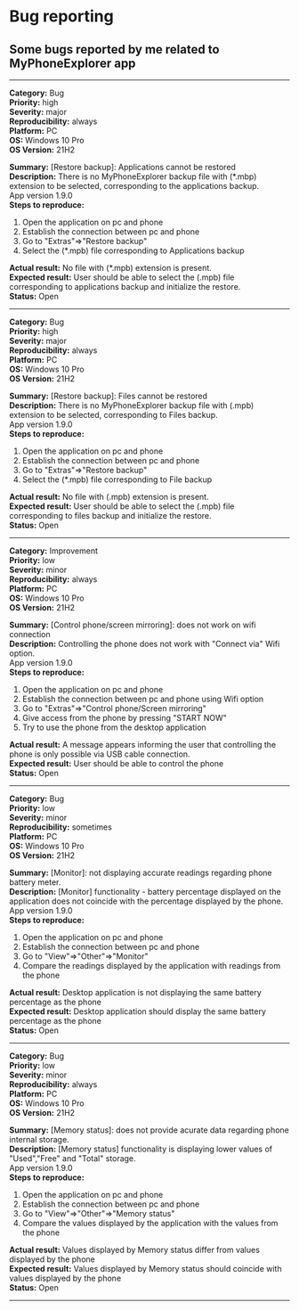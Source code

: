 # Bug reporting </br>
## Some bugs reported by me related to MyPhoneExplorer app </br>

------------------------------------------------------------------------------
**Category:** Bug </br>
**Priority:** high </br>
**Severity:** major </br>
**Reproducibility:** always </br>
**Platform:** PC </br>
**OS:** Windows 10 Pro </br> 
**OS Version:** 21H2 </br>

**Summary:** [Restore backup]: Applications cannot be restored  </br>
**Description:** There is no MyPhoneExplorer backup file with (*.mbp) extension to be selected, corresponding to the applications backup.</br> App version 1.9.0 </br>
**Steps to reproduce:** </br>
1. Open the application on pc and phone
2. Establish the connection between pc and phone
3. Go to "Extras"=>"Restore backup"
4. Select the (*.mpb) file corresponding to Applications backup 

**Actual result:** No file with (*.mpb) extension is present. </br>
**Expected result:** User should be able to select the (.mpb) file corresponding to applications backup and initialize the restore.</br>
**Status:** Open</br>

---------------------------------------------------------------------------------------
**Category:** Bug </br>
**Priority:** high </br>
**Severity:** major </br>
**Reproducibility:** always </br>
**Platform:** PC </br>
**OS:** Windows 10 Pro </br> 
**OS Version:** 21H2 </br>

**Summary:** [Restore backup]: Files cannot be restored  </br>
**Description:**  There is no MyPhoneExplorer backup file with (.mpb) extension to be selected, corresponding to Files backup.</br> App version 1.9.0 </br>
**Steps to reproduce:** </br>
1. Open the application on pc and phone
2. Establish the connection between pc and phone
3. Go to "Extras"=>"Restore backup"
4. Select the (*.mpb) file corresponding to File backup

**Actual result:** No file with (.mpb) extension is present. </br>
**Expected result:** User should be able to select the (.mpb) file corresponding to files backup and initialize the restore.</br>
**Status:** Open</br>

-----------------------------------------------------------------------------------------------
**Category:** Improvement </br>
**Priority:** low </br>
**Severity:** minor </br>
**Reproducibility:** always </br>
**Platform:** PC </br>
**OS:** Windows 10 Pro </br> 
**OS Version:** 21H2 </br>

**Summary:** [Control phone/screen mirroring]: does not work on wifi connection  </br>
**Description:** Controlling the phone does not work with "Connect via" Wifi option.</br> App version 1.9.0 </br>
**Steps to reproduce:** </br>
1. Open the application on pc and phone
2. Establish the connection between pc and phone using Wifi option
3. Go to "Extras"=>"Control phone/Screen mirroring"
4. Give access from the phone by pressing "START NOW"
5. Try to use the phone from the desktop application

**Actual result:** A message appears informing the user that controlling the phone is only possible via USB cable connection. </br>
**Expected result:** User should be able to control the phone </br>
**Status:** Open</br>

---------------------------------------------------------------------------------------------------------
**Category:** Bug </br>
**Priority:** low </br>
**Severity:** minor </br>
**Reproducibility:** sometimes </br>
**Platform:** PC </br>
**OS:** Windows 10 Pro </br> 
**OS Version:** 21H2 </br>

**Summary:** [Monitor]: not displaying accurate readings regarding phone battery meter. </br>
**Description:** [Monitor] functionality - battery percentage displayed on the application does not coincide with the percentage displayed by the phone.</br> App version 1.9.0 </br>
**Steps to reproduce:** </br>
1. Open the application on pc and phone
2. Establish the connection between pc and phone 
3. Go to "View"=>"Other"=>"Monitor"
4. Compare the readings displayed by the application with readings from the phone

**Actual result:** Desktop application is not displaying the same battery percentage as the phone </br>
**Expected result:** Desktop application should display the same battery percentage as the phone </br>
**Status:** Open</br>

--------------------------------------------------------------------------------------------------------------------
**Category:** Bug </br>
**Priority:** low </br>
**Severity:** minor </br>
**Reproducibility:** always </br>
**Platform:** PC </br>
**OS:** Windows 10 Pro </br> 
**OS Version:** 21H2 </br>

**Summary:** [Memory status]: does not provide acurate data regarding phone internal storage. </br>
**Description:** [Memory status] functionality is displaying lower values of "Used","Free" and "Total" storage.</br> App version 1.9.0 </br>
**Steps to reproduce:** </br>
1. Open the application on pc and phone
2. Establish the connection between pc and phone 
3. Go to "View"=>"Other"=>"Memory status"
4. Compare the values displayed by the application with the values from the phone

**Actual result:** Values displayed by Memory status differ from values displayed by the phone </br>
**Expected result:** Values displayed by Memory status should coincide with values displayed by the phone </br>
**Status:** Open</br>

--------------------------------------------------------------------------------------------------------------------